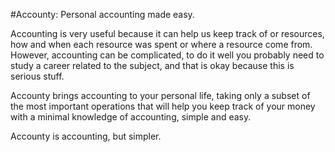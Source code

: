 #Accounty: Personal accounting made easy.

Accounting is very useful because it can help us keep track of or resources, how and when each resource was spent or where a resource come from. However, accounting can be complicated, to do it well you probably need to study a career related to the subject, and that is okay because this is serious stuff.

Accounty brings accounting to your personal life, taking only a subset of the most important operations that will help you keep track of your money with a minimal knowledge of accounting, simple and easy.

Accounty is accounting, but simpler.
